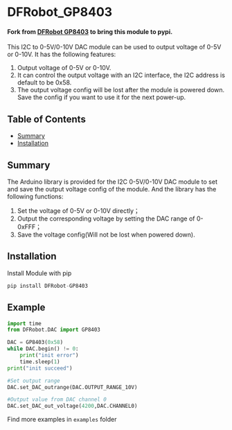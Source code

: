 # DFRobot_GP8403
#### Fork from [DFRobot GP8403](https://github.com/DFRobot/DFRobot_GP8403/) to bring this module to pypi.

This I2C to 0-5V/0-10V DAC module can be used to output voltage of 0-5V or 0-10V. It has the following features:
1. Output voltage of 0-5V or 0-10V.
2. It can control the output voltage with an I2C interface, the I2C address is default to be 0x58. 
3. The output voltage config will be lost after the module is powered down. Save the config if you want to use it for the next power-up.

## Table of Contents
  - [Summary](#summary)
  - [Installation](#installation)

## Summary
The Arduino library is provided for the I2C 0-5V/0-10V DAC module to set and save the output voltage config of the module. And the library has the following functions:
1. Set the voltage of 0-5V or 0-10V directly；
2. Output the corresponding voltage by setting the DAC range of 0-0xFFF；
3. Save the voltage config(Will not be lost when powered down).

## Installation
Install Module with pip<br>
```python
pip install DFRobot-GP8403
```

## Example
```python
import time
from DFRobot.DAC import GP8403

DAC = GP8403(0x58)
while DAC.begin() != 0:
    print("init error")
    time.sleep(1)
print("init succeed")

#Set output range
DAC.set_DAC_outrange(DAC.OUTPUT_RANGE_10V)

#Output value from DAC channel 0
DAC.set_DAC_out_voltage(4200,DAC.CHANNEL0)
```
Find more examples in `examples` folder

